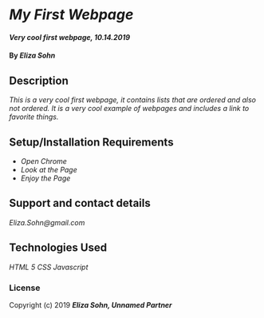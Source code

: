 # _My First Webpage_

#### _Very cool first webpage, 10.14.2019_

#### By _**Eliza Sohn**_

## Description

_This is a very cool first webpage, it contains lists that are ordered and also not ordered. It is a very cool example of webpages and includes a link to favorite things._

## Setup/Installation Requirements

* _Open Chrome_
* _Look at the Page_
* _Enjoy the Page_

## Support and contact details

_Eliza.Sohn@gmail.com_

## Technologies Used

_HTML 5_
_CSS_
_Javascript_

### License


Copyright (c) 2019 **_Eliza Sohn, Unnamed Partner_**
